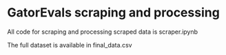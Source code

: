# GatorEvals scraping and processing

All code for scraping and processing scraped data is scraper.ipynb

The full dataset is available in final_data.csv